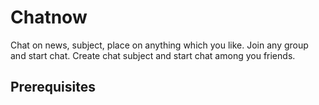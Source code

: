 # Chatnow
Chat on news, subject, place on anything which you like. Join any group and start chat. 
Create chat subject and start chat among you friends.

## Prerequisites

